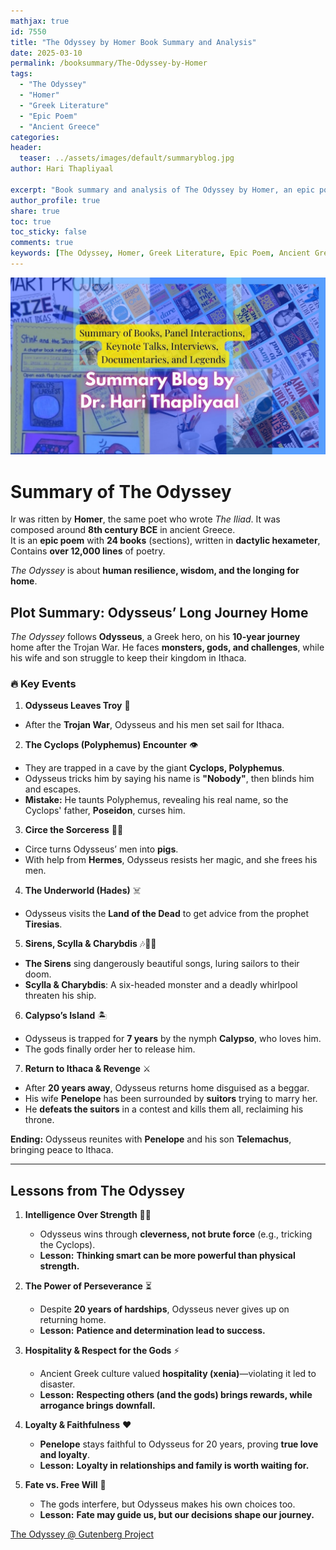 ```yaml
---
mathjax: true
id: 7550
title: "The Odyssey by Homer Book Summary and Analysis"
date: 2025-03-10
permalink: /booksummary/The-Odyssey-by-Homer
tags:
  - "The Odyssey"
  - "Homer"
  - "Greek Literature"
  - "Epic Poem"
  - "Ancient Greece"
categories:
header:
  teaser: ../assets/images/default/summaryblog.jpg
author: Hari Thapliyaal

excerpt: "Book summary and analysis of The Odyssey by Homer, an epic poem from ancient Greece that explores human resilience, wisdom, and the longing for home."
author_profile: true
share: true
toc: true
toc_sticky: false
comments: true
keywords: [The Odyssey, Homer, Greek Literature, Epic Poem, Ancient Greece, Odysseus, Trojan War, Ithaca, Poseidon, Athena, Telemachus, Penelope]
---
```


![Summary Blog](../assets/images/default/summaryblog.jpg)

# Summary of The Odyssey  

Ir was ritten by **Homer**, the same poet who wrote *The Iliad*.  It was composed around **8th century BCE** in ancient Greece.  
It is an **epic poem** with **24 books** (sections), written in **dactylic hexameter**, Contains **over 12,000 lines** of poetry.  

*The Odyssey* is about **human resilience, wisdom, and the longing for home**.

## **Plot Summary: Odysseus’ Long Journey Home**  

*The Odyssey* follows **Odysseus**, a Greek hero, on his **10-year journey** home after the Trojan War. He faces **monsters, gods, and challenges**, while his wife and son struggle to keep their kingdom in Ithaca.  

### 🔥 **Key Events**  

1. **Odysseus Leaves Troy** 🚢  
- After the **Trojan War**, Odysseus and his men set sail for Ithaca.  

2. **The Cyclops (Polyphemus) Encounter** 👁️  
- They are trapped in a cave by the giant **Cyclops, Polyphemus**.  
- Odysseus tricks him by saying his name is **"Nobody"**, then blinds him and escapes.  
- **Mistake:** He taunts Polyphemus, revealing his real name, so the Cyclops' father, **Poseidon**, curses him.  

3. **Circe the Sorceress** 🧙‍♀️  
- Circe turns Odysseus’ men into **pigs**.  
- With help from **Hermes**, Odysseus resists her magic, and she frees his men.  

4. **The Underworld (Hades)** ☠️  
- Odysseus visits the **Land of the Dead** to get advice from the prophet **Tiresias**.  

5. **Sirens, Scylla & Charybdis** 🎶🐍🌊  
- **The Sirens** sing dangerously beautiful songs, luring sailors to their doom.  
- **Scylla & Charybdis**: A six-headed monster and a deadly whirlpool threaten his ship.  

6. **Calypso’s Island** 🏝️  
- Odysseus is trapped for **7 years** by the nymph **Calypso**, who loves him.  
- The gods finally order her to release him.  

7. **Return to Ithaca & Revenge** ⚔️  
- After **20 years away**, Odysseus returns home disguised as a beggar.  
- His wife **Penelope** has been surrounded by **suitors** trying to marry her.  
- He **defeats the suitors** in a contest and kills them all, reclaiming his throne.  

**Ending:** Odysseus reunites with **Penelope** and his son **Telemachus**, bringing peace to Ithaca.  

---

## Lessons from The Odyssey

1. **Intelligence Over Strength** 🧠💪  
    - Odysseus wins through **cleverness, not brute force** (e.g., tricking the Cyclops).  
    - **Lesson:** **Thinking smart can be more powerful than physical strength.**  

2. **The Power of Perseverance** ⏳  
    - Despite **20 years of hardships**, Odysseus never gives up on returning home.  
    - **Lesson:** **Patience and determination lead to success.**  

3. **Hospitality & Respect for the Gods** ⚡  
    - Ancient Greek culture valued **hospitality (xenia)**—violating it led to disaster.  
    - **Lesson:** **Respecting others (and the gods) brings rewards, while arrogance brings downfall.**  

4. **Loyalty & Faithfulness** ❤️  
    - **Penelope** stays faithful to Odysseus for 20 years, proving **true love and loyalty**.  
    - **Lesson:** **Loyalty in relationships and family is worth waiting for.**  

5. **Fate vs. Free Will** 🔮  
    - The gods interfere, but Odysseus makes his own choices too.  
    - **Lesson:** **Fate may guide us, but our decisions shape our journey.**  


[The Odyssey @ Gutenberg Project](https://www.gutenberg.org/ebooks/1727)